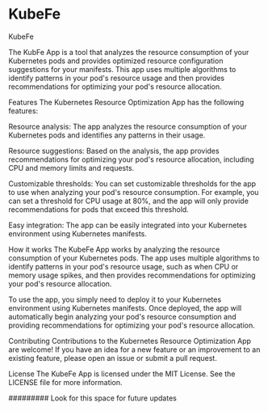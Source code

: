 # KubeFe

KubeFe

The KubFe App is a tool that analyzes the resource consumption of your Kubernetes pods and provides optimized resource configuration suggestions for your manifests. This app uses multiple algorithms to identify patterns in your pod's resource usage and then provides recommendations for optimizing your pod's resource allocation.

Features
The Kubernetes Resource Optimization App has the following features:

Resource analysis: The app analyzes the resource consumption of your Kubernetes pods and identifies any patterns in their usage.

Resource suggestions: Based on the analysis, the app provides recommendations for optimizing your pod's resource allocation, including CPU and memory limits and requests.

Customizable thresholds: You can set customizable thresholds for the app to use when analyzing your pod's resource consumption. For example, you can set a threshold for CPU usage at 80%, and the app will only provide recommendations for pods that exceed this threshold.

Easy integration: The app can be easily integrated into your Kubernetes environment using Kubernetes manifests.

How it works
The KubeFe App works by analyzing the resource consumption of your Kubernetes pods. The app uses multiple algorithms to identify patterns in your pod's resource usage, such as when CPU or memory usage spikes, and then provides recommendations for optimizing your pod's resource allocation.

To use the app, you simply need to deploy it to your Kubernetes environment using Kubernetes manifests. Once deployed, the app will automatically begin analyzing your pod's resource consumption and providing recommendations for optimizing your pod's resource allocation.


Contributing
Contributions to the Kubernetes Resource Optimization App are welcome! If you have an idea for a new feature or an improvement to an existing feature, please open an issue or submit a pull request.

License
The KubeFe App is licensed under the MIT License. See the LICENSE file for more information.

######### 
Look for this space for future updates